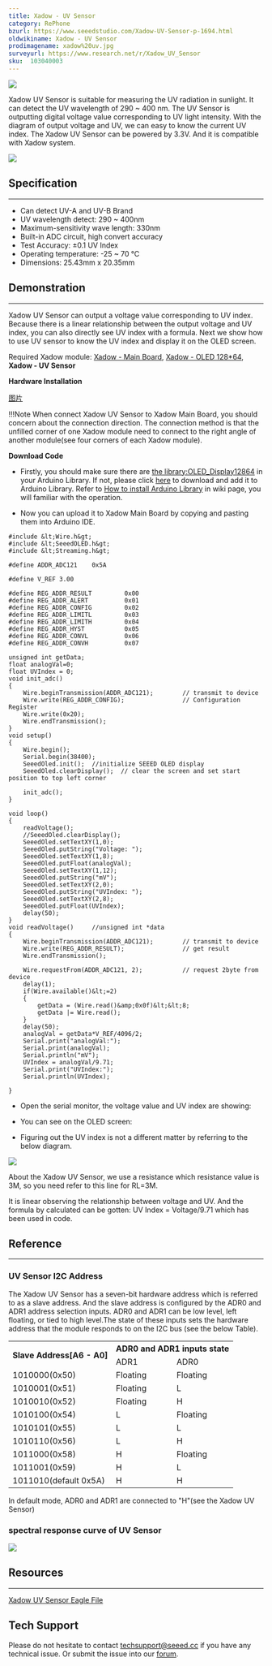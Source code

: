 ```yaml
---
title: Xadow - UV Sensor
category: RePhone
bzurl: https://www.seeedstudio.com/Xadow-UV-Sensor-p-1694.html
oldwikiname: Xadow - UV Sensor
prodimagename: xadow%20uv.jpg
surveyurl: https://www.research.net/r/Xadow_UV_Sensor
sku:  103040003
---
```

![](https://github.com/SeeedDocument/Xadow_UV_Sensor/raw/master/img/xadow%20uv.jpg)

Xadow UV Sensor is suitable for measuring the UV radiation in sunlight. It can detect the UV wavelength of 290 ~ 400 nm. The UV Sensor is outputting digital voltage value corresponding to UV light intensity. With the diagram of output voltage and UV, we can easy to know the current UV index. The Xadow UV Sensor can be powered by 3.3V. And it is compatible with Xadow system.

[![](https://github.com/SeeedDocument/Seeed-WiKi/raw/master/docs/images/300px-Get_One_Now_Banner-ragular.png)](https://www.seeedstudio.com/Xadow-UV-Sensor-p-1694.html)

##  Specification
---
*   Can detect UV-A and UV-B Brand
*   UV wavelength detect: 290 ~ 400nm
*   Maximum-sensitivity wave length: 330nm
*   Built-in ADC circuit, high convert accuracy
*   Test Accuracy: ±0.1 UV Index
*   Operating temperature: -25 ~ 70 ℃
*   Dimensions: 25.43mm x 20.35mm

##  Demonstration
---
Xadow UV Sensor can output a voltage value corresponding to UV index. Because there is a linear relationship between the output voltage and UV index, you can also directly see UV index with a formula. Next we show how to use UV sensor to know the UV index and display it on the OLED screen.

Required Xadow module: [Xadow - Main Board](/Xadow_Main_Board/), [Xadow - OLED 128*64](/Xado_OLED_128multiply64/), **Xadow - UV Sensor**

**Hardware Installation**

[图片](/w/index.php?title=%E5%9B%BE%E7%89%87&amp;action=edit&amp;redlink=1 "%E5%9B%BE%E7%89%87&amp;action=edit&amp;redlink=1")

!!!Note
    When connect Xadow UV Sensor to Xadow Main Board, you should concern about the connection direction. The connection method is that the unfilled corner of one Xadow module need to connect to the right angle of another module(see four corners of each Xadow module).

**Download Code**

*   Firstly, you should make sure there are [the library:OLED_Display12864](https://github.com/SeeedDocument/Xadow_UV_Sensor/raw/master/res/OLED_Display12864.zip) in your Arduino Library. If not, please click [here](https://github.com/Seeed-Studio/Grove_OLED_Display_128X64) to download and add it to Arduino Library. Refer to [How to install Arduino Library](/How_to_install_Arduino_Library/) in wiki page, you will familiar with the operation.

*   Now you can upload it to Xadow Main Board by copying and pasting them into Arduino IDE.
```
#include &lt;Wire.h&gt;
#include &lt;SeeedOLED.h&gt;
#include &lt;Streaming.h&gt;

#define ADDR_ADC121    0x5A

#define V_REF 3.00

#define REG_ADDR_RESULT         0x00
#define REG_ADDR_ALERT          0x01
#define REG_ADDR_CONFIG         0x02
#define REG_ADDR_LIMITL         0x03
#define REG_ADDR_LIMITH         0x04
#define REG_ADDR_HYST           0x05
#define REG_ADDR_CONVL          0x06
#define REG_ADDR_CONVH          0x07

unsigned int getData;
float analogVal=0;
float UVIndex = 0;
void init_adc()
{
    Wire.beginTransmission(ADDR_ADC121);        // transmit to device
    Wire.write(REG_ADDR_CONFIG);                // Configuration Register
    Wire.write(0x20);
    Wire.endTransmission();
}
void setup()
{
    Wire.begin();
    Serial.begin(38400);
    SeeedOled.init();  //initialize SEEED OLED display
    SeeedOled.clearDisplay();  // clear the screen and set start position to top left corner

    init_adc();
}

void loop()
{
    readVoltage();
    //SeeedOled.clearDisplay();
    SeeedOled.setTextXY(1,0);
    SeeedOled.putString("Voltage: ");
    SeeedOled.setTextXY(1,8);
    SeeedOled.putFloat(analogVal);
    SeeedOled.setTextXY(1,12);
    SeeedOled.putString("mV");
    SeeedOled.setTextXY(2,0);
    SeeedOled.putString("UVIndex: ");
    SeeedOled.setTextXY(2,8);
    SeeedOled.putFloat(UVIndex);
    delay(50);
}
void readVoltage()     //unsigned int *data
{
    Wire.beginTransmission(ADDR_ADC121);        // transmit to device
    Wire.write(REG_ADDR_RESULT);                // get result
    Wire.endTransmission();

    Wire.requestFrom(ADDR_ADC121, 2);           // request 2byte from device
    delay(1);
    if(Wire.available()&lt;=2)
    {
        getData = (Wire.read()&amp;0x0f)&lt;&lt;8;
        getData |= Wire.read();
    }
    delay(50);
    analogVal = getData*V_REF/4096/2;
    Serial.print("analogVal:");
    Serial.print(analogVal);
    Serial.println("mV");
    UVIndex = analogVal/9.71;
    Serial.print("UVIndex:");
    Serial.println(UVIndex);

}
```

*   Open the serial monitor, the voltage value and UV index are showing:

*   You can see on the OLED screen:

*   Figuring out the UV index is not a different matter by referring to the below diagram.

![](https://github.com/SeeedDocument/Xadow_UV_Sensor/raw/master/img/Voltage_and_UVI.jpg)

About the Xadow UV Sensor, we use a resistance which resistance value is 3M, so you need refer to this line for RL=3M.

It is linear observing the relationship between voltage and UV. And the formula by calculated can be gotten: UV Index = Voltage/9.71 which has been used in code.

##  Reference
---
###  UV Sensor I2C Address

The Xadow UV Sensor has a seven-bit hardware address which is referred to as a slave address. And the slave address is configured by the ADR0 and ADR1 address selection inputs. ADR0 and ADR1 can be low level, left floating, or tied to high level.The state of these inputs sets the hardware address that the module responds to on the I2C bus (see the below Table).

<table  cellspacing="0" width="50%">
<tr>
<th rowspan="2" scope="col">  Slave Address[A6 - A0]
</th>
<th colspan="2" scope="col"> ADR0 and ADR1 inputs state
</th></tr>
<tr>
<td scope="col"> ADR1
</td>
<td scope="col"> ADR0
</td></tr>
<tr>
<td scope="row"> 1010000(0x50)
</td>
<td>Floating
</td>
<td>Floating
</td></tr>
<tr>
<td scope="row"> 1010001(0x51)
</td>
<td> Floating
</td>
<td> L
</td></tr>
<tr>
<td scope="row"> 1010010(0x52)
</td>
<td> Floating
</td>
<td> H
</td></tr>
<tr>
<td scope="row"> 1010100(0x54)
</td>
<td> L
</td>
<td> Floating
</td></tr>
<tr>
<td scope="row"> 1010101(0x55)
</td>
<td>L
</td>
<td>L
</td></tr>
<tr>
<td scope="row"> 1010110(0x56)
</td>
<td> L
</td>
<td> H
</td></tr>
<tr>
<td scope="row"> 1011000(0x58)
</td>
<td> H
</td>
<td> Floating
</td></tr>
<tr>
<td scope="row"> 1011001(0x59)
</td>
<td> H
</td>
<td> L
</td></tr>
<tr>
<td scope="row">1011010(default 0x5A)
</td>
<td> H
</td>
<td> H
</td></tr></table>

In default mode, ADR0 and ADR1 are connected to "H"(see the Xadow UV Sensor)

###  spectral response curve of UV Sensor

![](https://github.com/SeeedDocument/Xadow_UV_Sensor/raw/master/img/Responsivity.jpg)

##  Resources
---
[Xadow UV Sensor Eagle File](https://github.com/SeeedDocument/Xadow_UV_Sensor/raw/master/res/Xadow_UV_Sensor_Eagle_File.zip)

## Tech Support
Please do not hesitate to contact [techsupport@seeed.cc](techsupport@seeed.cc) if you have any technical issue. Or submit the issue into our [forum](http://forum.seeedstudio.com/). 